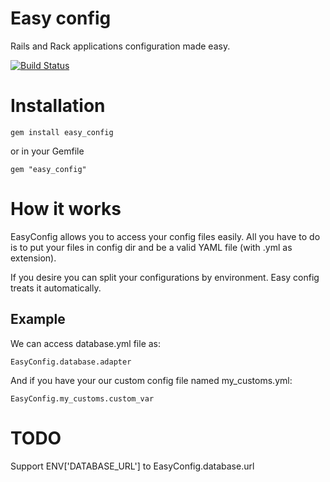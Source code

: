 # Easy config
Rails and Rack applications configuration made easy.

[![Build Status](https://secure.travis-ci.org/felipecvo/easy_config.png?branch=master)](http://travis-ci.org/felipecvo/easy_config)

# Installation

`gem install easy_config`

or in your Gemfile

`gem "easy_config"`

# How it works

EasyConfig allows you to access your config files easily. All you have to do is
to put your files in config dir and be a valid YAML file (with .yml as extension).

If you desire you can split your configurations by environment. Easy config treats it
automatically.

## Example

We can access database.yml file as:

`EasyConfig.database.adapter`

And if you have your our custom config file named my_customs.yml:

`EasyConfig.my_customs.custom_var`

# TODO

Support ENV['DATABASE_URL'] to EasyConfig.database.url
